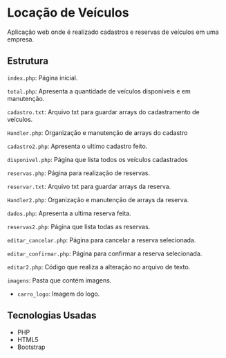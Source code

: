 # Locação de Veículos
Aplicação web onde é realizado cadastros e reservas de veículos em uma empresa.


## Estrutura
`index.php`: Página inicial.

`total.php`: Apresenta a quantidade de veículos disponíveis e em manutenção.

`cadastro.txt`: Arquivo txt para guardar arrays do cadastramento de veículos.

`Handler.php`: Organização e manutenção de arrays do cadastro

`cadastro2.php`: Apresenta o ultimo cadastro feito. 

`disponivel.php`: Página que lista todos os veículos cadastrados

`reservas.php`: Página para realização de reservas.

`reservar.txt`: Arquivo txt para guardar arrays da reserva.

`Handler2.php`: Organização e manutenção de arrays da reserva.

`dados.php`: Apresenta a ultima reserva feita.

`reservas2.php`: Página que lista todas as reservas.

`editar_cancelar.php`: Página para cancelar a reserva selecionada.

`editar_confirmar.php`: Página para confirmar a reserva selecionada.

`editar2.php`: Código que realiza a alteração no arquivo de texto.

`imagens`: Pasta que contém imagens.

- `carro_logo`: Imagem do logo.


## Tecnologias Usadas
- PHP
- HTML5
- Bootstrap
